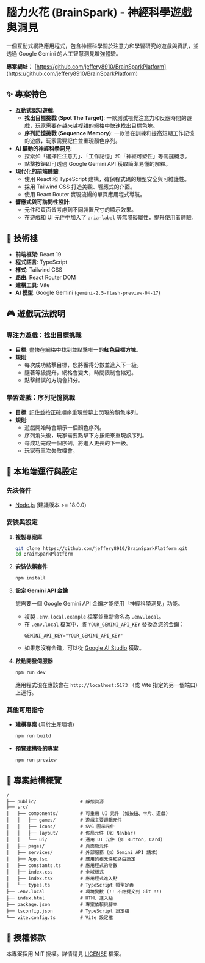 # 腦力火花 (BrainSpark) - 神經科學遊戲與洞見

[](https://opensource.org/licenses/MIT)

一個互動式網路應用程式，包含神經科學關於注意力和學習研究的遊戲與資訊，並透過 Google Gemini 的人工智慧洞見增強體驗。

**專案網址：** [https://github.com/jeffery8910/BrainSparkPlatform](https://github.com/jeffery8910/BrainSparkPlatform)

## ✨ 專案特色

  * **互動式認知遊戲**:
      * **找出目標挑戰 (Spot The Target)**: 一款測試視覺注意力和反應時間的遊戲，玩家需要在越來越複雜的網格中快速找出目標色塊。
      * **序列記憶挑戰 (Sequence Memory)**: 一款旨在訓練和提高短期工作記憶的遊戲，玩家需要記住並重現顏色序列。
  * **AI 驅動的神經科學洞見**:
      * 探索如「選擇性注意力」、「工作記憶」和「神經可塑性」等關鍵概念。
      * 點擊按鈕即可透過 Google Gemini API 獲取簡潔易懂的解釋。
  * **現代化的前端體驗**:
      * 使用 React 和 TypeScript 建構，確保程式碼的類型安全與可維護性。
      * 採用 Tailwind CSS 打造美觀、響應式的介面。
      * 使用 React Router 實現流暢的單頁應用程式導航。
  * **響應式與可訪問性設計**:
      * 元件和頁面皆考慮到不同裝置尺寸的顯示效果。
      * 在遊戲和 UI 元件中加入了 `aria-label` 等無障礙屬性，提升使用者體驗。

## 🚀 技術棧

  * **前端框架**: React 19
  * **程式語言**: TypeScript
  * **樣式**: Tailwind CSS
  * **路由**: React Router DOM
  * **建構工具**: Vite
  * **AI 模型**: Google Gemini (`gemini-2.5-flash-preview-04-17`)

## 🎮 遊戲玩法說明

### 專注力遊戲：找出目標挑戰

  * **目標**: 盡快在網格中找到並點擊唯一的**紅色目標方塊**。
  * **規則**:
      * 每次成功點擊目標，您將獲得分數並進入下一級。
      * 隨著等級提升，網格會變大，時間限制會縮短。
      * 點擊錯誤的方塊會扣分。

### 學習遊戲：序列記憶挑戰

  * **目標**: 記住並按正確順序重現螢幕上閃現的顏色序列。
  * **規則**:
      * 遊戲開始時會顯示一個顏色序列。
      * 序列消失後，玩家需要點擊下方按鈕來重現該序列。
      * 每成功完成一個序列，將進入更長的下一級。
      * 玩家有三次失敗機會。

## 🔧 本地端運行與設定

### **先決條件**

  * [Node.js](https://nodejs.org/) (建議版本 \>= 18.0.0)

### **安裝與設定**

1.  **複製專案庫**

    ```bash
    git clone https://github.com/jeffery8910/BrainSparkPlatform.git
    cd BrainSparkPlatform
    ```

2.  **安裝依賴套件**

    ```bash
    npm install
    ```

3.  **設定 Gemini API 金鑰**

    您需要一個 Google Gemini API 金鑰才能使用「神經科學洞見」功能。

      * 複製 `.env.local.example` 檔案並重新命名為 `.env.local`。
      * 在 `.env.local` 檔案中，將 `YOUR_GEMINI_API_KEY` 替換為您的金鑰：
        ```
        GEMINI_API_KEY="YOUR_GEMINI_API_KEY"
        ```
      * 如果您沒有金鑰，可以從 [Google AI Studio](https://aistudio.google.com/app/apikey) 獲取。

4.  **啟動開發伺服器**

    ```bash
    npm run dev
    ```

    應用程式現在應該會在 `http://localhost:5173` （或 Vite 指定的另一個端口）上運行。

### **其他可用指令**

  * **建構專案** (用於生產環境)
    ```bash
    npm run build
    ```
  * **預覽建構後的專案**
    ```bash
    npm run preview
    ```

## 📂 專案結構概覽

```
/
├── public/                # 靜態資源
├── src/
│   ├── components/        # 可重用 UI 元件 (如按鈕、卡片、遊戲)
│   │   ├── games/         # 遊戲主要邏輯元件
│   │   ├── icons/         # SVG 圖示元件
│   │   ├── layout/        # 佈局元件 (如 Navbar)
│   │   └── ui/            # 通用 UI 元件 (如 Button, Card)
│   ├── pages/             # 頁面級元件
│   ├── services/          # 外部服務 (如 Gemini API 請求)
│   ├── App.tsx            # 應用的根元件和路由設定
│   ├── constants.ts       # 應用程式的常數
│   ├── index.css          # 全域樣式
│   ├── index.tsx          # 應用程式進入點
│   └── types.ts           # TypeScript 類型定義
├── .env.local             # 環境變數 (!! 不應提交到 Git !!)
├── index.html             # HTML 進入點
├── package.json           # 專案依賴與腳本
├── tsconfig.json          # TypeScript 設定檔
└── vite.config.ts         # Vite 設定檔
```

## 📄 授權條款

本專案採用 MIT 授權。詳情請見 [LICENSE](https://www.google.com/search?q=LICENSE) 檔案。
